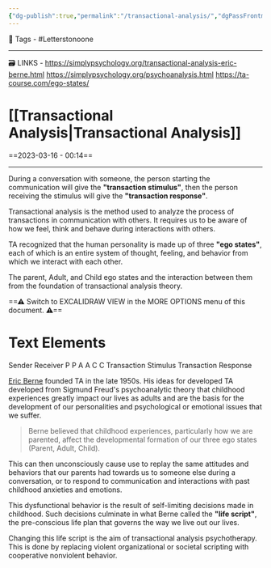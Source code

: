 ```yaml
---
{"dg-publish":true,"permalink":"/transactional-analysis/","dgPassFrontmatter":true,"noteIcon":"1","created":"2023-11-14T21:08:43.689+05:30","updated":"2023-12-12T22:55:46.574+05:30"}
---
```


🧶 Tags - #Letterstonoone 

---
🗃 LINKS - https://simplypsychology.org/transactional-analysis-eric-berne.html
https://simplypsychology.org/psychoanalysis.html
https://ta-course.com/ego-states/

# [[Transactional Analysis\|Transactional Analysis]]
==2023-03-16 - 00:14==

---
During a conversation with someone, the person starting the communication will give the __"transaction stimulus"__, then the person receiving the stimulus will give the __"transaction response"__.

Transactional analysis is the method used to analyze the process of transactions in communication with others. It requires us to be aware of how we feel, think and behave during interactions with others.

TA recognized that the human personality is made up of three __"ego states"__, each of which is an entire system of thought, feeling, and behavior from which we interact with each other.

The parent, Adult, and Child ego states and the interaction between them from the foundation of transactional analysis theory.


<div class="transclusion internal-embed is-loaded"><div class="markdown-embed">




==⚠  Switch to EXCALIDRAW VIEW in the MORE OPTIONS menu of this document. ⚠==


# Text Elements
Sender 
Receiver 
P 
P 
A 
A 
C 
C 
Transaction
Stimulus 
Transaction
Response 


</div></div>


[Eric Berne](https://en.wikipedia.org/wiki/Eric_Berne) founded TA in the late 1950s. His ideas for developed TA developed from Sigmund Freud's psychoanalytic theory that childhood experiences greatly impact our lives as adults and are the basis for the development of our personalities and psychological or emotional issues that we suffer.

> Berne believed that childhood experiences, particularly how we are parented, affect the developmental formation of our three ego states (Parent, Adult, Child).

This can then unconsciously cause use to replay the same attitudes and behaviors that our parents had towards us to someone else during a conversation, or to respond to communication and interactions with past childhood anxieties and emotions.

This dysfunctional behavior is the result of self-limiting decisions made in childhood. Such decisions culminate in what Berne called the __"life script"__, the pre-conscious life plan that governs the way we live out our lives.

Changing this life script is the aim of transactional analysis psychotherapy. This is done by replacing violent organizational or societal scripting with cooperative nonviolent behavior.